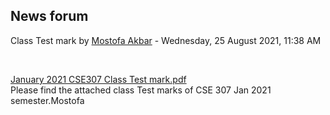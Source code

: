 <h2>News forum</h2><a href="https://moodle.cse.buet.ac.bd/user/view.php?id=30&course=564"></a>
Class Test mark
by <a href="https://moodle.cse.buet.ac.bd/user/view.php?id=30&course=564">Mostofa Akbar</a> - Wednesday, 25 August 2021, 11:38 AM


 

<a href="file%5CJanuary%202021%20CSE307%20Class%20Test%20mark.pdf"></a> <a href="file%5CJanuary%202021%20CSE307%20Class%20Test%20mark.pdf">January 2021 CSE307 Class Test mark.pdf</a><br />
Please find the attached class Test marks of CSE 307 Jan 2021 semester.Mostofa<br />






